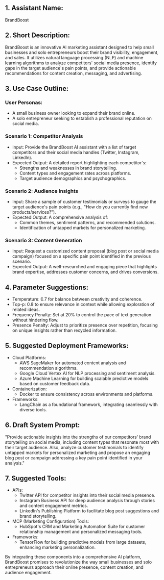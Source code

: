 ## 1. Assistant Name:

BrandBoost

## 2. Short Description:

BrandBoost is an innovative AI marketing assistant designed to help small businesses and solo entrepreneurs boost their brand visibility, engagement, and sales. It utilizes natural language processing (NLP) and machine learning algorithms to analyze competitors' social media presence, identify gaps in the target audience's pain points, and provide actionable recommendations for content creation, messaging, and advertising.

## 3. Use Case Outline:

### User Personas:
- A small business owner looking to expand their brand online.
- A solo entrepreneur seeking to establish a professional reputation on social media.

### Scenario 1: Competitor Analysis

*   Input: Provide the BrandBoost AI assistant with a list of target competitors and their social media handles (Twitter, Instagram, LinkedIn).
*   Expected Output: A detailed report highlighting each competitor's:
    - Strengths and weaknesses in brand storytelling.
    - Content types and engagement rates across platforms.
    - Target audience demographics and psychographics.

### Scenario 2: Audience Insights

*   Input: Share a sample of customer testimonials or surveys to gauge the target audience's pain points (e.g., "How do you currently find new products/services?").
*   Expected Output: A comprehensive analysis of:
    - Common themes, sentiment patterns, and recommended solutions.
    - Identification of untapped markets for personalized marketing.

### Scenario 3: Content Generation

*   Input: Request a customized content proposal (blog post or social media campaign) focused on a specific pain point identified in the previous scenario.
*   Expected Output: A well-researched and engaging piece that highlights brand expertise, addresses customer concerns, and drives conversions.

## 4. Parameter Suggestions:

- Temperature: 0.7 for balance between creativity and coherence.
- Top-p: 0.8 to ensure relevance in context while allowing exploration of related ideas.
- Frequency Penalty: Set at 20% to control the pace of text generation without hindering flow.
- Presence Penalty: Adjust to prioritize presence over repetition, focusing on unique insights rather than recycled information.

## 5. Suggested Deployment Frameworks:

- Cloud Platforms:
    *   AWS SageMaker for automated content analysis and recommendation algorithms.
    - Google Cloud Vertex AI for NLP processing and sentiment analysis.
    - Azure Machine Learning for building scalable predictive models based on customer feedback data.
- Containerization:
    *   Docker to ensure consistency across environments and platforms.
- Frameworks:
    *   LangChain as a foundational framework, integrating seamlessly with diverse tools.

## 6. Draft System Prompt:

"Provide actionable insights into the strengths of our competitors' brand storytelling on social media, including content types that resonate most with their target audience. Also, analyze customer testimonials to identify untapped markets for personalized marketing and propose an engaging blog post or campaign addressing a key pain point identified in your analysis."

## 7. Suggested Tools:

- APIs:
    *   Twitter API for competitor insights into their social media presence.
    - Instagram Business API for deep audience analysis through stories and content engagement metrics.
    - LinkedIn's Publishing Platform to facilitate blog post suggestions and brand storytelling.
- MCP (Marketing Configuration) Tools:
    *   HubSpot's CRM and Marketing Automation Suite for customer relationship management and personalized messaging tools.
- Frameworks:
    *   TensorFlow for building predictive models from large datasets, enhancing marketing personalization.

By integrating these components into a comprehensive AI platform, BrandBoost promises to revolutionize the way small businesses and solo entrepreneurs approach their online presence, content creation, and audience engagement.